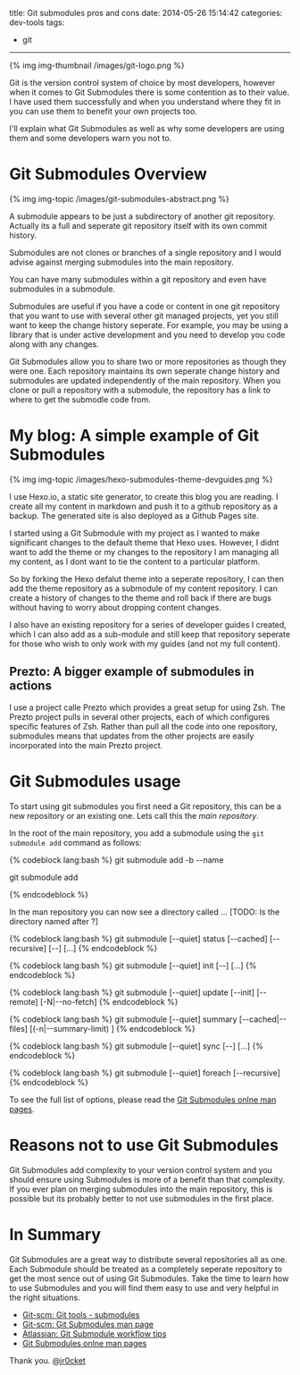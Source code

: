 title: Git submodules pros and cons
date: 2014-05-26 15:14:42
categories: dev-tools
tags: 
- git
---

{% img img-thumbnail /images/git-logo.png %}

Git is the version control system of choice by most developers, however when it comes to Git Submodules there is some contention as to their value.  I have used them successfully and when you understand where they fit in you can use them to benefit your own projects too.

I'll explain what Git Submodules as well as why some developers are using them and some developers warn you not to.

<!-- more -->

# Git Submodules Overview

{% img img-topic /images/git-submodules-abstract.png %}

A submodule appears to be just a subdirectory of another git repository.  Actually its a full and seperate git repository itself with its own commit history. 

Submodules are not clones or branches of a single repository and I would advise against merging submodules into the main repository.

You can have many submodules within a git repository and even have submodules in a submodule.

Submodules are useful if you have a code or content in one git repository that you want to use with several other git managed projects, yet you still want to keep the change history seperate.  For example, you may be using a library that is under active development and you need to develop you code along with any changes.

Git Submodules allow you to share two or more repositories as though they were one.  Each repository maintains its own seperate change history and submodules are updated independently of the main repository.  When you clone or pull a repository with a submodule, the repository has a link to where to get the submodle code from.


# My blog: A simple example of Git Submodules

{% img img-topic /images/hexo-submodules-theme-devguides.png %}

I use Hexo.io, a static site generator, to create this blog you are reading.  I create all my content in markdown and push it to a github repository as a backup.  The generated site is also deployed as a Github Pages site.

I started using a Git Submodule with my project as I wanted to make significant changes to the default theme that Hexo uses.  However, I didnt want to add the theme or my changes to the repository I am managing all my content, as I dont want to tie the content to a particular platform.

So by forking the Hexo defalut theme into a seperate repository, I can then add the theme repository as a submodule of my content repository.  I can create a history of changes to the theme and roll back if there are bugs without having to worry about dropping content changes.

I also have an existing repository for a series of developer guides I created, which I can also add as a sub-module and still keep that repository seperate for those who wish to only work with my guides (and not my full content).  


## Prezto: A bigger example of submodules in actions

I use a project calle Prezto which provides a great setup for using Zsh.  The Prezto project pulls in several other projects, each of which configures specific features of Zsh.  Rather than pull all the code into one repository, submodules means that updates from the other projects are easily incorporated into the main Prezto project.


# Git Submodules usage 

To start using git submodules you first need a Git repository, this can be a new repository or an existing one.  Lets call this the _main repository_.

In the root of the main repository, you add a submodule using the `git submodule add` command as follows:

{% codeblock lang:bash %}
git submodule  add -b <branch> --name <name>  <repository>

git submodule add <repository-url> <sub-directory-name>

{% endcodeblock %}

In the man repository you can now see a directory called ... [TODO: Is the directory named after <name> ?]


{% codeblock lang:bash %}
git submodule [--quiet] status [--cached] [--recursive] [--] [<path>...]
{% endcodeblock %}

{% codeblock lang:bash %}
git submodule [--quiet] init [--] [<path>...]
{% endcodeblock %}

{% codeblock lang:bash %}
git submodule [--quiet] update [--init] [--remote] [-N|--no-fetch]
{% endcodeblock %}

{% codeblock lang:bash %}
git submodule [--quiet] summary [--cached|--files] [(-n|--summary-limit) <n>]
{% endcodeblock %}

{% codeblock lang:bash %}
git submodule [--quiet] sync [--] [<path>...]
{% endcodeblock %}

{% codeblock lang:bash %}
git submodule [--quiet] foreach [--recursive] <command>
{% endcodeblock %}


To see the full list of options, please read the [Git Submodules onlne man pages](http://git-scm.com/docs/git-submodule).

# Reasons not to use Git Submodules

Git Submodules add complexity to your version control system and you should ensure using Submodules is more of a benefit than that complexity.  If you ever plan on merging submodules into the main repository, this is possible but its probably better to not use submodules in the first place.


# In Summary 

Git Submodules are a great way to distribute several repositories all as one.  Each Submodule should be treated as a completely seperate repository to get the most sence out of using Git Submodules.  Take the time to learn how to use Submodules and you will find them easy to use and very helpful in the right situations.

* [Git-scm: Git tools - submodules](http://git-scm.com/book/en/Git-Tools-Submodules)
* [Git-scm: Git Submodules man page](http://git-scm.com/docs/git-submodule)
* [Atlassian: Git Submodule workflow tips](http://blogs.atlassian.com/2013/03/git-submodules-workflows-tips/)
* [Git Submodules onlne man pages](http://git-scm.com/docs/git-submodule)

Thank you.
[@jr0cket](https://twitter.com/jr0cket)
